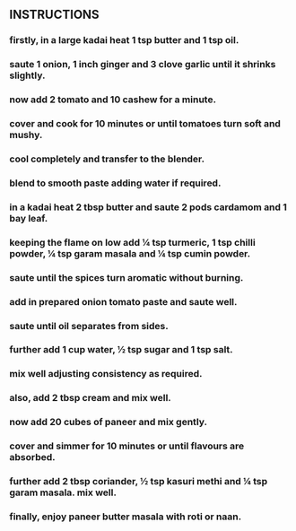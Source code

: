 ## INSTRUCTIONS
### firstly, in a large kadai heat 1 tsp butter and 1 tsp oil.
### saute 1 onion, 1 inch ginger and 3 clove garlic until it shrinks slightly.
### now add 2 tomato and 10 cashew for a minute.
### cover and cook for 10 minutes or until tomatoes turn soft and mushy.
### cool completely and transfer to the blender.
### blend to smooth paste adding water if required.
### in a kadai heat 2 tbsp butter and saute 2 pods cardamom and 1 bay leaf.
### keeping the flame on low add ¼ tsp turmeric, 1 tsp chilli powder, ¼ tsp garam masala and ¼ tsp cumin powder.
### saute until the spices turn aromatic without burning.
### add in prepared onion tomato paste and saute well.
### saute until oil separates from sides.
### further add 1 cup water, ½ tsp sugar and 1 tsp salt.
### mix well adjusting consistency as required.
### also, add 2 tbsp cream and mix well.
### now add 20 cubes of paneer and mix gently.
### cover and simmer for 10 minutes or until flavours are absorbed.
### further add 2 tbsp coriander, ½ tsp kasuri methi and ¼ tsp garam masala. mix well.
### finally, enjoy paneer butter masala with roti or naan.
